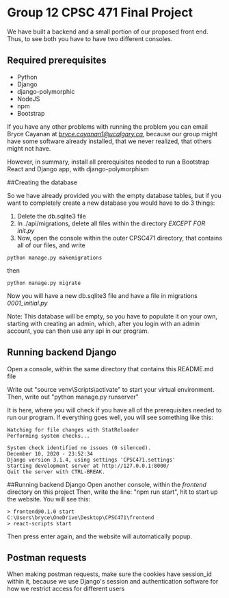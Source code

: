 
# Group 12 CPSC 471 Final Project

We have built a backend and a small portion of our proposed front end.
Thus, to see both you have to have two different consoles.

## Required prerequisites
- Python
- Django
- django-polymorphic
- NodeJS
- npm
- Bootstrap

If you have any other problems with running the problem you can email Bryce Cayanan at
*bryce.cayanan1@ucalgary.ca*, because our group might have some software already installed,
that we never realized, that others might not have. 

However, in summary, install all prerequisites needed to run a Bootstrap React and Django app,
with django-polymorphism

##Creating the database

So we have already provided you with the empty database tables, but if you want to
completely create a new database you would have to do 3 things:
1. Delete the db.sqlite3 file
2. In ./api/migrations, delete all files within the directory *EXCEPT FOR _init_.py*
3. Now, open the console within the outer CPSC471 directory, that contains all
of our files, and write
````
python manage.py makemigrations
````
then
````
python manage.py migrate
````

Now you will have a new db.sqlite3 file and have a file in migrations *0001_initial.py*

Note: This database will be empty, so you have to populate it on your own, starting with creating an admin,
which, after you login with an admin account, you can then use any api in our program.


## Running backend Django
Open a console, within the same directory that contains this README.md file

Write out "source venv\Scripts\activate" to start your virtual environment. Then, 
write out "python manage.py runserver"

It is here, where you will check if you have all of the prerequisites needed to run our program.
If everything goes well, you will see something like this:

````
Watching for file changes with StatReloader
Performing system checks...

System check identified no issues (0 silenced).
December 10, 2020 - 23:52:34
Django version 3.1.4, using settings 'CPSC471.settings'
Starting development server at http://127.0.0.1:8000/
Quit the server with CTRL-BREAK.
````

##Running backend Django
Open another console, within the _frontend_ directory on this project
Then, write the line: "npm run start", hit to start up the website. You will see this:

````
> frontend@0.1.0 start C:\Users\bryce\OneDrive\Desktop\CPSC471\frontend
> react-scripts start
````

Then press enter again, and the website will automatically popup.

## Postman requests
When making postman requests, make sure the cookies have session_id within it, because
we use Django's session and authentication software for how we restrict access for different
users
